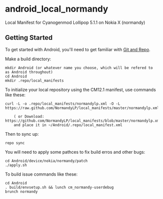 android_local_normandy
======================

Local Manifest for Cyanogenmod Lollipop 5.1.1 on Nokia X (normandy)

Getting Started
---------------

To get started with Android, you'll need to get
familiar with [Git and Repo](http://source.android.com/download/using-repo).

Make a build directory:

	mkdir Android (or whatever name you choose, which will be refered to as Android throughout)
	cd Android
	mkdir .repo/local_manifests

To initialize your local repository using the CM12.1 manifest, use commands like these:

    curl -L -o .repo/local_manifests/normandylp.xml -O -L https://raw.github.com/NormandyLP/local_manifests/master/normandylp.xml
 
    	( or Download: https://github.com/NormandyLP/local_manifests/blob/master/normandylp.xml
		and place it in ~/Android/.repo/local_manifest.xml

Then to sync up:

    repo sync

You will need to apply some pathces to fix build erros and other bugs:

    cd Android/device/nokia/normandy/patch
    ./apply.sh

To build issue commands like these:

    cd Android
    . build/envsetup.sh && lunch cm_normandy-userdebug
    brunch normandy
